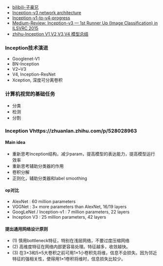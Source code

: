 - [bilibili-子豪兄](https://www.bilibili.com/video/BV1r7411X7LC?p=4)
- [Inception-v3 network architecture](https://miro.medium.com/max/1400/1*gqKM5V-uo2sMFFPDS84yJw.png)
- [Inception-v1-to-v4-progress](https://www.itread01.com/content/1544969366.html)
- [Medium-Review: Inception-v3 — 1st Runner Up (Image Classification) in ILSVRC 2015](https://medium.com/@sh.tsang/review-inception-v3-1st-runner-up-image-classification-in-ilsvrc-2015-17915421f77c)
- [zhihu-Inception V1,V2,V3,V4 模型总结](https://zhuanlan.zhihu.com/p/52802896)

### Inception技术演进
- Googlenet-V1
- BN-Inception
- V2~V3
- V4, Inception-ResNet
- Xception, 深度可分离卷积

### 计算机视觉的基础任务
- 分类
- 检测
- 分割

### Inception Vhttps://zhuanlan.zhihu.com/p/528028963
#### Main idea
- 重新思考Inception结构，减少param，提高模型的表达能力，提高模型运行效率
- 重新思考辅助分类器的作用
- 卷积分解
- 正则化，辅助分类器和label smoothing

#### op对比
- AlexNet : 60 million parameters
- VGGNet : 3× more parameters than AlexNet, 16/19 layers
- GoogLeNet / Inception-v1 : 7 million parameters, 22 layers
- Inception V3 : 25 million parameters, 42 layers

#### 提出通用网络设计原则
- (1) 慎用bottleneck特征，特别在浅层网络，不要过度压缩网络
- (2) 高维度特征在网络内部更容易处理。特征越多，收敛越快。
- (3) 在3×3和5×5大卷积之前可用1×1小卷积先将维，信息不会损失。因为邻近特征的强相关性，使得用1×1卷积将维时，信息损失比较少。
